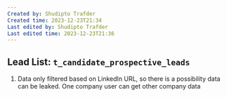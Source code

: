 ```yaml
---
Created by: Shudipto Trafder
Created time: 2023-12-23T21:34
Last edited by: Shudipto Trafder
Last edited time: 2023-12-23T21:36
---
```

## Lead List: `t_candidate_prospective_leads`

1. Data only filtered based on LinkedIn URL, so there is a possibility data can be leaked. One company user can get other company data